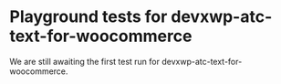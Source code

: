 # Playground tests for devxwp-atc-text-for-woocommerce
We are still awaiting the first test run for devxwp-atc-text-for-woocommerce.
